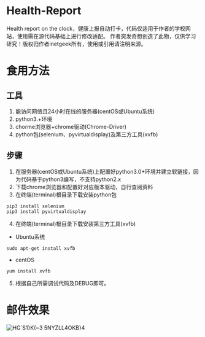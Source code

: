 # Health-Report
Health report on the clock，健康上报自动打卡，代码仅适用于作者的学校网站，使用需在源代码基础上进行修改适配。
作者突发奇想创造了此物，仅供学习研究！版权归作者inetgeek所有，使用或引用请注明来源。
# 食用方法
## 工具
1. 能访问网络且24小时在线的服务器(centOS或Ubuntu系统)
2. python3.+环境
3. chorme浏览器+chrome驱动(Chrome-Driver)
4. python包(selenium、pyvirtualdisplay)及第三方工具(xvfb)
## 步骤
1. 在服务器(centOS或Ubuntu系统)上配置好python3.0+环境并建立软链接，因为代码基于python3编写，不支持python2.x
2. 下载chrome浏览器和配置好对应版本驱动，自行查阅资料
3. 在终端(terminal)根目录下载安装python包
```shell
pip3 install selenium
pip3 install pyvirtualdisplay
```
4. 在终端(terminal)根目录下载安装第三方工具(xvfb)
- Ubuntu系统
```shell
sudo apt-get install xvfb
```
- centOS
```shell
yum install xvfb
```
5. 根据自己所需调试代码及DEBUG即可。
# 邮件效果
![HG`S1}K(~3 5NYZLL4OKB}4](https://user-images.githubusercontent.com/42563262/130967581-f82889c1-5705-4206-963e-185252ca9c82.png)
